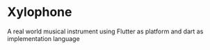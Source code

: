 # Xylophone
A real world musical instrument using Flutter as platform and dart as implementation language

